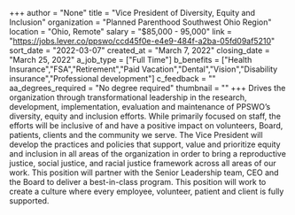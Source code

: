 +++
author = "None"
title = "Vice President of Diversity, Equity and Inclusion"
organization = "Planned Parenthood Southwest Ohio Region"
location = "Ohio, Remote"
salary = "$85,000 - 95,000"
link = "https://jobs.lever.co/ppswo/ccd45f0e-e4e9-484f-a2ba-05fd09af5210"
sort_date = "2022-03-07"
created_at = "March 7, 2022"
closing_date = "March 25, 2022"
a_job_type = ["Full Time"]
b_benefits = ["Health Insurance","FSA","Retirement","Paid Vacation","Dental","Vision","Disability insurance","Professional development"]
c_feedback = ""
aa_degrees_required = "No degree required"
thumbnail = ""
+++
Drives the organization through transformational leadership in the research, development, implementation, evaluation and maintenance of PPSWO’s diversity, equity and inclusion efforts. While primarily focused on staff, the efforts will be inclusive of and have a positive impact on volunteers, Board, patients, clients and the community we serve. The Vice President will develop the practices and policies that support, value and prioritize equity and inclusion in all areas of the organization in order to bring a reproductive justice, social justice, and racial justice framework across all areas of our work. This position will partner with the Senior Leadership team, CEO and the Board to deliver a best-in-class program. This position will work to create a culture where every employee, volunteer, patient and client is fully supported.